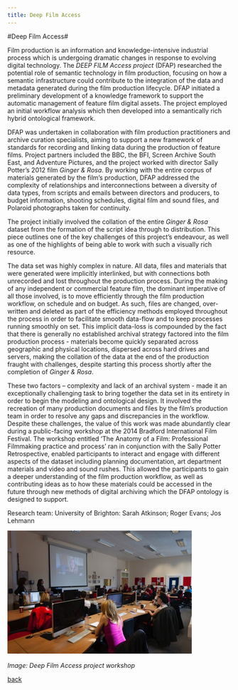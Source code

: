 ```yaml
---
title: Deep Film Access
---
```


#Deep Film Access#

Film production is an information and knowledge-intensive industrial process which is undergoing dramatic changes in response to evolving digital technology. The _DEEP FILM Access project_ (DFAP) researched the potential role of semantic technology in film production, focusing on how a semantic infrastructure could contribute to the integration of the data and metadata generated during the film production lifecycle. DFAP initiated a preliminary development of a knowledge framework to support the automatic management of feature film digital assets.   The project employed an initial workflow analysis which then developed into a semantically rich hybrid ontological framework.

DFAP was undertaken in collaboration with film production practitioners and archive curation specialists, aiming to support a new framework of standards for recording and linking data during the production of feature films. Project partners included the BBC, the BFI, Screen Archive South East, and Adventure Pictures, and the project worked with director Sally Potter’s 2012 film *Ginger & Rosa*. By working with the entire corpus of materials generated by the film’s production, DFAP addressed the complexity of relationships and interconnections between a diversity of data types, from scripts and emails between directors and producers, to budget information, shooting schedules, digital film and sound files, and Polaroid photographs taken for continuity. 

The project initially involved the collation of the entire *Ginger & Rosa* dataset from the formation of the script idea through to distribution. This piece outlines one of the key challenges of this project’s endeavour, as well as one of the highlights of being able to work with such a visually rich resource.

The data set was highly complex in nature. All data, files and materials that were generated were implicitly interlinked, but with connections both unrecorded and lost throughout the production process. During the making of any independent or commercial feature film, the dominant imperative of all those involved, is to move efficiently through the film production workflow, on schedule and on budget. As such, files are changed, over-written and deleted as part of the efficiency methods employed throughout the process in order to facilitate smooth data-flow and to keep processes running smoothly on set. This implicit data-loss is compounded by the fact that there is generally no established archival strategy factored into the film production process - materials become quickly separated across geographic and physical locations, dispersed across hard drives and servers, making the collation of the data at the end of the production fraught with challenges, despite starting this process shortly after the completion of *Ginger & Rosa*.

These two factors – complexity and lack of an archival system - made it an exceptionally challenging task to bring together the data set in its entirety in order to begin the modeling and ontological design. It involved the recreation of many production documents and files by the film’s production team in order to resolve any gaps and discrepancies in the workflow. Despite these challenges, the value of this work was made abundantly clear during a public-facing workshop at the 2014 Bradford International Film Festival. The workshop entitled ‘The Anatomy of a Film: Professional Filmmaking practice and process’ ran in conjunction with the Sally Potter Retrospective, enabled participants to interact and engage with different aspects of the dataset including planning documentation, art department materials and video and sound rushes.  This allowed the participants to gain a deeper understanding of the film production workflow, as well as contributing ideas as to how these materials could be accessed in the future through new methods of digital archiving which the DFAP ontology is designed to support.

Research team: University of Brighton: Sarah Atkinson; Roger Evans; Jos Lehmann

![Image: Deep Film Access project workshop](Images/28.jpg)

_Image: Deep Film Access project workshop_

[back](./)